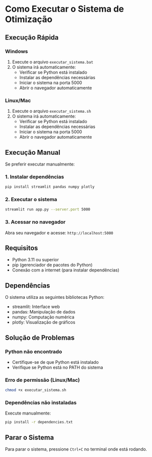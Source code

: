 # Como Executar o Sistema de Otimização

## Execução Rápida

### Windows
1. Execute o arquivo `executar_sistema.bat`
2. O sistema irá automaticamente:
   - Verificar se Python está instalado
   - Instalar as dependências necessárias
   - Iniciar o sistema na porta 5000
   - Abrir o navegador automaticamente

### Linux/Mac
1. Execute o arquivo `executar_sistema.sh`
2. O sistema irá automaticamente:
   - Verificar se Python está instalado
   - Instalar as dependências necessárias
   - Iniciar o sistema na porta 5000
   - Abrir o navegador automaticamente

## Execução Manual

Se preferir executar manualmente:

### 1. Instalar dependências
```bash
pip install streamlit pandas numpy plotly
```

### 2. Executar o sistema
```bash
streamlit run app.py --server.port 5000
```

### 3. Acessar no navegador
Abra seu navegador e acesse: `http://localhost:5000`

## Requisitos

- Python 3.11 ou superior
- pip (gerenciador de pacotes do Python)
- Conexão com a internet (para instalar dependências)

## Dependências

O sistema utiliza as seguintes bibliotecas Python:
- streamlit: Interface web
- pandas: Manipulação de dados
- numpy: Computação numérica
- plotly: Visualização de gráficos

## Solução de Problemas

### Python não encontrado
- Certifique-se de que Python está instalado
- Verifique se Python está no PATH do sistema

### Erro de permissão (Linux/Mac)
```bash
chmod +x executar_sistema.sh
```

### Dependências não instaladas
Execute manualmente:
```bash
pip install -r dependencies.txt
```

## Parar o Sistema

Para parar o sistema, pressione `Ctrl+C` no terminal onde está rodando.